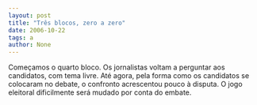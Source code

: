 ```yaml
---
layout: post
title: "Três blocos, zero a zero"
date: 2006-10-22
tags: a
author: None
---
```

Começamos o quarto bloco. 
Os jornalistas voltam a perguntar aos candidatos, com tema livre. 
Até agora, pela forma como os candidatos se colocaram no debate, o confronto&nbsp;acrescentou pouco à disputa. O jogo eleitoral dificilmente será mudado por conta do embate. 